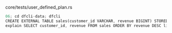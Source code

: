 

core/tests/user_defined_plan.rs
```rust
06; cd dfcli-data; dfcli
CREATE EXTERNAL TABLE sales(customer_id VARCHAR, revenue BIGINT) STORED AS CSV location 'customer.csv';
explain SELECT customer_id, revenue FROM sales ORDER BY revenue DESC limit 3;
```
